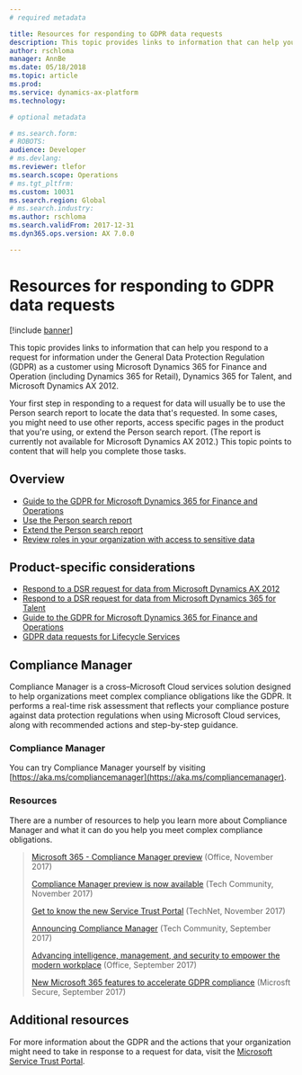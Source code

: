 ```yaml
---
# required metadata

title: Resources for responding to GDPR data requests
description: This topic provides links to information that can help you respond to a data rights request under the General Data Protection Regulation (GDPR) as a customer using Microsoft Dynamics 365 for Finance and Operation, and other Dynamics products.
author: rschloma
manager: AnnBe
ms.date: 05/18/2018
ms.topic: article
ms.prod: 
ms.service: dynamics-ax-platform
ms.technology: 

# optional metadata

# ms.search.form: 
# ROBOTS: 
audience: Developer
# ms.devlang: 
ms.reviewer: tlefor
ms.search.scope: Operations
# ms.tgt_pltfrm: 
ms.custom: 10031
ms.search.region: Global
# ms.search.industry: 
ms.author: rschloma
ms.search.validFrom: 2017-12-31
ms.dyn365.ops.version: AX 7.0.0

---
```


# Resources for responding to GDPR data requests

[!include [banner](../includes/banner.md)]

This topic provides links to information that can help you respond to a request for information under the General Data Protection Regulation (GDPR) as a customer using Microsoft Dynamics 365 for Finance and Operation (including Dynamics 365 for Retail), Dynamics 365 for Talent, and Microsoft Dynamics AX 2012. 

Your first step in responding to a request for data will usually be to use the Person search report to locate the data that's requested. In some cases, you might need to use other reports, access specific pages in the product that you're using, or extend the Person search report. (The report is currently not available for Microsoft Dynamics AX 2012.) This topic points to content that will help you complete those tasks.

## Overview

- [Guide to the GDPR for Microsoft Dynamics 365 for Finance and Operations](gdpr-guide.md)
- [Use the Person search report](gdpr-person-search-report.md)
- [Extend the Person search report](gdpr-extend-person-search-report.md)
- [Review roles in your organization with access to sensitive data](gdpr-auditing-sensitive-data.md)


## Product-specific considerations

- [Respond to a DSR request for data from Microsoft Dynamics AX 2012](gdpr-ax2012.md)
- [Respond to a DSR request for data from Microsoft Dynamics 365 for Talent](respond-dsr-request-talent.md)
- [Guide to the GDPR for Microsoft Dynamics 365 for Finance and Operations](gdpr-guide.md)
- [GDPR data requests for Lifecycle Services](gdpr-lcs.md)

## Compliance Manager
Compliance Manager is a cross–Microsoft Cloud services solution designed to help organizations meet complex compliance obligations like the GDPR. It performs a real-time risk assessment that reflects your compliance posture against data protection regulations when using Microsoft Cloud services, along with recommended actions and step-by-step guidance.

### Compliance Manager
You can try Compliance Manager yourself by visiting [https://aka.ms/compliancemanager](https://aka.ms/compliancemanager).

### Resources
There are a number of resources to help you learn more about Compliance Manager and what it can do you help you meet complex compliance obligations.

> [Microsoft 365 - Compliance Manager preview](https://blogs.office.com/2017/11/16/microsoft-365-helps-businesses-increase-trust-and-innovation-through-compliance-with-compliance-manager-preview/) (Office, November 2017)
> 
> [Compliance Manager preview is now available](https://techcommunity.microsoft.com/t5/Security-Privacy-and-Compliance/Compliance-Manager-Preview-is-now-available/ba-p/124662) (Tech Community, November 2017)
> 
> [Get to know the new Service Trust Portal](https://blogs.technet.microsoft.com/scottschnoll/2017/11/21/get-to-know-the-new-service-trust-portal/) (TechNet, November 2017) 
> 
> [Announcing Compliance Manager](https://techcommunity.microsoft.com/t5/Security-Privacy-and-Compliance/Manage-Your-Compliance-from-One-Place-Announcing-Compliance/ba-p/106493) (Tech Community, September 2017)
> 
> [Advancing intelligence, management, and security to empower the modern workplace](https://blogs.office.com/2017/09/25/advancing-intelligence-management-and-security-to-empower-the-modern-workplace/) (Office, September 2017)
> 
> [New Microsoft 365 features to accelerate GDPR compliance](https://blogs.microsoft.com/microsoftsecure/2017/09/25/new-microsoft-365-features-to-accelerate-gdpr-compliance/) (Microsft Secure, September 2017)


## Additional resources

For more information about the GDPR and the actions that your organization might need to take in response to a request for data, visit the [Microsoft Service Trust Portal](https://servicetrust.microsoft.com/ViewPage/TrustDocuments?command=Download&downloadType=Document&downloadId=77b002ad-06f7-4a9b-8493-e18e2cb0577f&docTab=6d000410-c9e9-11e7-9a91-892aae8839ad_FAQ%20and%20White%20Papers).
